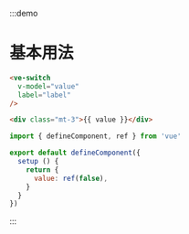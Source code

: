 :::demo
# 基本用法

```html
<ve-switch 
  v-model="value"
  label="label"
/>

<div class="mt-3">{{ value }}</div>
```

```js
import { defineComponent, ref } from 'vue'

export default defineComponent({
  setup () {
    return {
      value: ref(false),
    }
  }
})
```
:::